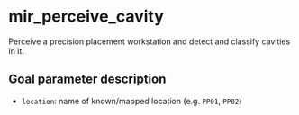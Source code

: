 # mir_perceive_cavity

Perceive a precision placement workstation and detect and classify cavities in it.

## Goal parameter description

- `location`: name of known/mapped location (e.g. `PP01`, `PP02`) 
